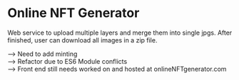 # Online NFT Generator 

Web service to upload multiple layers and merge them into single jpgs. After finished, user can download all images in a zip file. 

  --> Need to add minting  
  --> Refactor due to ES6 Module conflicts  
  --> Front end still needs worked on and hosted at onlineNFTgenerator.com
